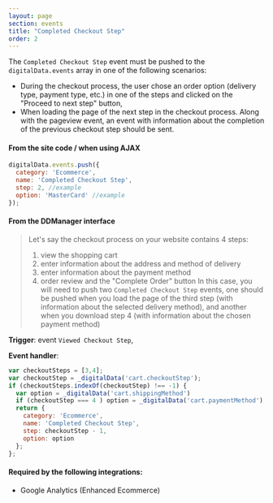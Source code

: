 ```yaml
---
layout: page
section: events
title: "Completed Checkout Step"
order: 2
---
```

The `Completed Checkout Step` event must be pushed to the `digitalData.events` array in one of the following scenarios:

* During the checkout process, the user chose an order option (delivery type, payment type, etc.) in one of the steps and clicked on the "Proceed to next step" button,
* When loading the page of the next step in the checkout process. Along with the pageview event, an event with information about the completion of the previous checkout step should be sent.

#### From the site code / when using AJAX
```javascript
digitalData.events.push({
  category: 'Ecommerce',
  name: 'Completed Checkout Step',
  step: 2, //example
  option: 'MasterCard' //example
});
```


#### From the DDManager interface
> Let's say the checkout process on your website contains 4 steps:
> 1. view the shopping cart
> 2. enter information about the address and method of delivery
> 3. enter information about the payment method
> 4. order review and the "Complete Order" button
> In this case, you will need to push two `Completed Checkout Step` events, one should be pushed when you load the page of the third step (with information about the selected delivery method), and another when you download step 4 (with information about the chosen payment method)

**Trigger**: event `Viewed Checkout Step`,

**Event handler**:

```javascript
var checkoutSteps = [3,4];
var checkoutStep = _digitalData('cart.checkoutStep');
if (checkoutSteps.indexOf(checkoutStep) !== -1) {
  var option = _digitalData('cart.shippingMethod')
  if (checkoutStep === 4 ) option = _digitalData('cart.paymentMethod');
  return {
    category: 'Ecommerce',
    name: 'Completed Checkout Step',
    step: checkoutStep - 1,
    option: option
  };
};
```

#### Required by the following integrations:
* Google Analytics (Enhanced Ecommerce)